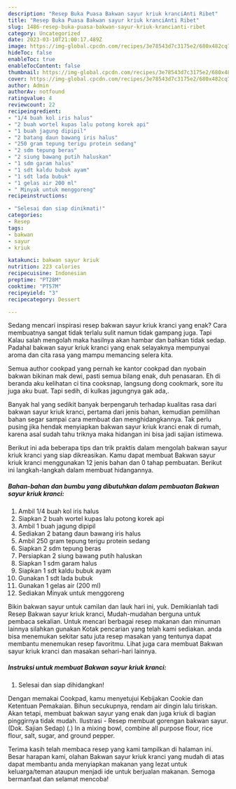 ```yaml
---
description: "Resep Buka Puasa Bakwan sayur kriuk kranciAnti Ribet"
title: "Resep Buka Puasa Bakwan sayur kriuk kranciAnti Ribet"
slug: 1486-resep-buka-puasa-bakwan-sayur-kriuk-krancianti-ribet
category: Uncategorized
date: 2023-03-10T21:00:17.489Z
image: https://img-global.cpcdn.com/recipes/3e78543d7c3175e2/680x482cq70/bakwan-sayur-kriuk-kranci-foto-resep-utama.jpg
hideToc: false
enableToc: true
enableTocContent: false
thumbnail: https://img-global.cpcdn.com/recipes/3e78543d7c3175e2/680x482cq70/bakwan-sayur-kriuk-kranci-foto-resep-utama.jpg
cover: https://img-global.cpcdn.com/recipes/3e78543d7c3175e2/680x482cq70/bakwan-sayur-kriuk-kranci-foto-resep-utama.jpg
author: Admin
authorAv: notfound
ratingvalue: 4
reviewcount: 22
recipeingredient:
- "1/4 buah kol iris halus"
- "2 buah wortel kupas lalu potong korek api"
- "1 buah jagung dipipil"
- "2 batang daun bawang iris halus"
- "250 gram tepung terigu protein sedang"
- "2 sdm tepung beras"
- "2 siung bawang putih haluskan"
- "1 sdm garam halus"
- "1 sdt kaldu bubuk ayam"
- "1 sdt lada bubuk"
- "1 gelas air 200 ml"
- " Minyak untuk menggoreng"
recipeinstructions:

- "Selesai dan siap dinikmati!"
categories:
- Resep
tags:
- bakwan
- sayur
- kriuk

katakunci: bakwan sayur kriuk 
nutrition: 223 calories
recipecuisine: Indonesian
preptime: "PT28M"
cooktime: "PT57M"
recipeyield: "3"
recipecategory: Dessert

---
```



Sedang mencari inspirasi resep bakwan sayur kriuk kranci yang enak? Cara membuatnya sangat tidak terlalu sulit namun tidak gampang juga. Tapi Kalau salah mengolah maka hasilnya akan hambar dan bahkan tidak sedap. Padahal bakwan sayur kriuk kranci yang enak selayaknya mempunyai aroma dan cita rasa yang mampu memancing selera kita.


Semua author cookpad yang pernah ke kantor cookpad dan nyobain bakwan bikinan mak dewi, pasti semua bilang enak, duh penasaran. Eh di beranda aku kelihatan ci tina cooksnap, langsung dong cookmark, sore itu juga aku buat. Tapi sedih, di kulkas jagungnya gak ada,.

Banyak hal yang sedikit banyak berpengaruh terhadap kualitas rasa dari bakwan sayur kriuk kranci, pertama dari jenis bahan, kemudian pemilihan bahan segar sampai cara membuat dan menghidangkannya. Tak perlu pusing jika hendak menyiapkan bakwan sayur kriuk kranci enak di rumah, karena asal sudah tahu triknya maka hidangan ini bisa jadi sajian istimewa.


Berikut ini ada beberapa tips dan trik praktis dalam mengolah bakwan sayur kriuk kranci yang siap dikreasikan. Kamu dapat membuat Bakwan sayur kriuk kranci menggunakan 12 jenis bahan dan 0 tahap pembuatan. Berikut ini langkah-langkah dalam membuat hidangannya.

<!--inarticleads1-->

##### Bahan-bahan dan bumbu yang dibutuhkan dalam pembuatan Bakwan sayur kriuk kranci:

1. Ambil 1/4 buah kol iris halus
1. Siapkan 2 buah wortel kupas lalu potong korek api
1. Ambil 1 buah jagung dipipil
1. Sediakan 2 batang daun bawang iris halus
1. Ambil 250 gram tepung terigu protein sedang
1. Siapkan 2 sdm tepung beras
1. Persiapkan 2 siung bawang putih haluskan
1. Siapkan 1 sdm garam halus
1. Siapkan 1 sdt kaldu bubuk ayam
1. Gunakan 1 sdt lada bubuk
1. Gunakan 1 gelas air (200 ml)
1. Sediakan  Minyak untuk menggoreng


Bikin bakwan sayur untuk camilan dan lauk hari ini, yuk. Demikianlah tadi Resep Bakwan sayur kriuk kranci, Mudah-mudahan berguna untuk pembaca sekalian. Untuk mencari berbagai resep makanan dan minuman lainnya silahkan gunakan Kotak pencarian yang telah kami sediakan. anda bisa menemukan sekitar satu juta resep masakan yang tentunya dapat membantu menemukan resep favoritmu. Lihat juga cara membuat Bakwan sayur kriuk kranci dan masakan sehari-hari lainnya. 

<!--inarticleads2-->

##### Instruksi untuk membuat Bakwan sayur kriuk kranci:


1. Selesai dan siap dihidangkan!

Dengan memakai Cookpad, kamu menyetujui Kebijakan Cookie dan Ketentuan Pemakaian. Bihun secukupnya, rendam air dingin lalu tiriskan. Akan tetapi, membuat bakwan sayur yang enak dan juga kriuk di bagian pinggirnya tidak mudah. Ilustrasi - Resep membuat gorengan bakwan sayur. (Dok. Sajian Sedap) (.) In a mixing bowl, combine all purpose flour, rice flour, salt, sugar, and ground pepper. 

Terima kasih telah membaca resep yang kami tampilkan di halaman ini. Besar harapan kami, olahan Bakwan sayur kriuk kranci yang mudah di atas dapat membantu anda menyiapkan makanan yang lezat untuk keluarga/teman ataupun menjadi ide untuk berjualan makanan. Semoga bermanfaat dan selamat mencoba!

